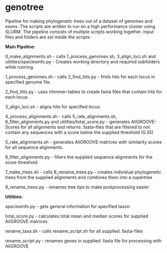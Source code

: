 # genotree

Pipeline for making phylogenetic trees out of a dataset of genomes and exons. The scripts are written to run on a high performance cluster using SLURM.
The pipeline consists of multiple scripts working together. Input files and folders are set inside the scripts.

**Main Pipeline:**

0_make_alignments.sh
    - calls 1_process_genomes.sh, 3_align_loci.sh and utilities/speciesinfo.py
    - Creates working directory and required subfolders while running.

1_process_genomes.sh
    - calls 2_find_hits.py
    - finds hits for each locus in specified genome file.

2_find_hits.py
    - uses nhmmer-tables to create fasta files that contain hits for each locus

3_align_loci.sh
    - aligns hits for specified locus.

4_process_alignments.sh
    - calls 5_rate_alignments.sh, 6_filter_alignments.py and utilities/total_score.py
    - generates AliGROOVE-Scores for all alignments and returns .fasta-files that are filtered to not contain any sequences with a score below the supplied threshold (0.35)

5_rate_alignments.sh
    - generates AliGROOVE matrices with similarity scores for all sequence alignments.

6_filter_alignments.py
    - filters the supplied sequence alignments for the score threshold

7_make_trees.sh
    - calls 8_rename_trees.py
    - creates individual phylogenetic trees from the supplied alignments and combines them into a supertree

8_rename_trees.py
    - renames tree tips to make postprocessing easier


**Utilities:**

speciesinfo.py - gets general information for specified taxon

total_score.py - calculates total mean and median scores for supplied AliGROOVE matrices

rename_taxa.sh - calls rename_script.sh for all supplied .fasta-files

rename_script.py - renames genes in supplied .fasta file for processing with AliGROOVE
